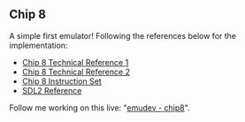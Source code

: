 ## Chip 8

A simple first emulator! Following the references below for the implementation:
- [Chip 8 Technical Reference 1](https://github.com/mattmikolay/chip-8/wiki/CHIP%E2%80%908-Technical-Reference)
- [Chip 8 Technical Reference 2](http://devernay.free.fr/hacks/chip8/C8TECH10.HTM)
- [Chip 8 Instruction Set](https://github.com/mattmikolay/chip-8/wiki/CHIP%E2%80%908-Instruction-Set)
- [SDL2 Reference](https://lazyfoo.net/tutorials/SDL/02_getting_an_image_on_the_screen/index.php)

Follow me working on this live: "[emudev - chip8](https://www.youtube.com/watch?v=9Zi7X2YB_Is&list=PLUjxEbbWODdNA5sLttq8u1X5EA7lIa3M7)".

